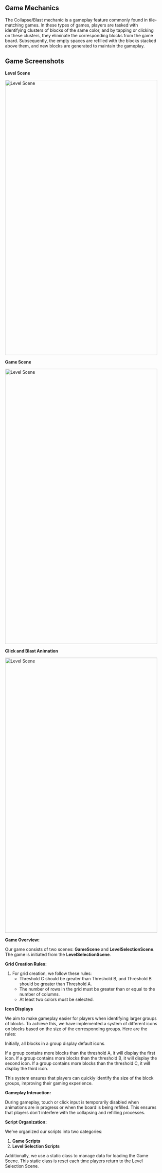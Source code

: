 
## Game Mechanics

The Collapse/Blast mechanic is a gameplay feature commonly found in tile-matching games. In these types of games, players are tasked with identifying clusters of blocks of the same color, and by tapping or clicking on these clusters, they eliminate the corresponding blocks from the game board. Subsequently, the empty spaces are refilled with the blocks stacked above them, and new blocks are generated to maintain the gameplay.

## Game Screenshots

**Level Scene**

<img src="images/level_selection_scene.png" alt="Level Scene" width="500" height="900">

**Game Scene**

<img src="images/game_scene.png" alt="Level Scene" width="500" height="900">

**Click and Blast Animation**

<img src="images/click.png" alt="Level Scene" width="500" height="900">


**Game Overview:**

Our game consists of two scenes: **GameScene** and **LevelSelectionScene**. The game is initiated from the **LevelSelectionScene**. 

**Grid Creation Rules:**

1. For grid creation, we follow these rules:
   - Threshold C should be greater than Threshold B, and Threshold B should be greater than Threshold A.
   - The number of rows in the grid must be greater than or equal to the number of columns.
   - At least two colors must be selected.

**Icon Displays**

We aim to make gameplay easier for players when identifying larger groups of blocks. To achieve this, we have implemented a system of different icons on blocks based on the size of the corresponding groups. Here are the rules:

Initially, all blocks in a group display default icons.

If a group contains more blocks than the threshold A, it will display the first icon.
If a group contains  more blocks than the threshold B, it will display the second icon.
If a group contains  more blocks than the threshold C, it will display the third icon.

This system ensures that players can quickly identify the size of the block groups, improving their gaming experience.


**Gameplay Interaction:**

During gameplay, touch or click input is temporarily disabled when animations are in progress or when the board is being refilled. This ensures that players don't interfere with the collapsing and refilling processes.

**Script Organization:**

We've organized our scripts into two categories:
1. **Game Scripts**
2. **Level Selection Scripts**

Additionally, we use a static class to manage data for loading the Game Scene. This static class is reset each time players return to the Level Selection Scene.
